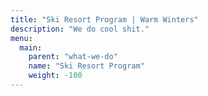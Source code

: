 ```yaml
---
title: "Ski Resort Program | Warm Winters"
description: "We do cool shit."
menu:
  main:
    parent: "what-we-do"
    name: "Ski Resort Program"
    weight: -100
---
```


